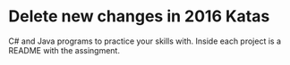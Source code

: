 Delete new changes in 2016
Katas
=====
C# and Java programs to practice your skills with. Inside each project is a README with the assingment. 
